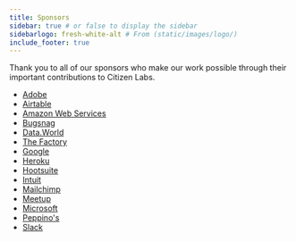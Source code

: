 ```yaml
---
title: Sponsors
sidebar: true # or false to display the sidebar
sidebarlogo: fresh-white-alt # From (static/images/logo/)
include_footer: true
---
```



Thank you to all of our sponsors who make our work possible through their important contributions to Citizen Labs.

<div class="content">
  <ul>
    <li><a href="https://www.adobe.com" target="_blank">Adobe</a></li>
    <li><a href="https://airtable.com" target="_blank">Airtable</a></li>
    <li><a href="https://aws.amazon.com" target="_blank">Amazon Web Services</a></li>
    <li><a href="https://www.bugsnag.com" target="_blank">Bugsnag</a></li>
    <li><a href="https://data.world" target="_blank">Data.World</a></li>
    <li><a href="http://workthefactory.com" target="_blank">The Factory</a></li>
    <li><a href="https://www.google.com" target="_blank">Google</a></li>
    <li><a href="https://www.heroku.com" target="_blank">Heroku</a></li>
    <li><a href="https://hootsuite.com" target="_blank">Hootsuite</a></li>
    <li><a href="https://www.intuit.com" target="_blank">Intuit</a></li>
    <li><a href="https://mailchimp.com" target="_blank">Mailchimp</a></li>
    <li><a href="https://www.meetup.com" target="_blank">Meetup</a></li>
    <li><a href="https://www.microsoft.com/en-us/" target="_blank">Microsoft</a></li>
    <li><a href="https://www.peppinospizza.com" target="_blank">Peppino's</a></li>
    <li><a href="https://slack.com" target="_blank">Slack</a></li>
  </ul>
</div>
